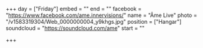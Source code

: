 +++
day = ["Friday"]
embed = ""
end = ""
facebook = "https://www.facebook.com/ame.innervisions/"
name = "Âme Live"
photo = "/v1583319304/Web_0000000004_y9khgs.jpg"
position = ["Hangar"]
soundcloud = "https://soundcloud.com/ame"
start = ""

+++
